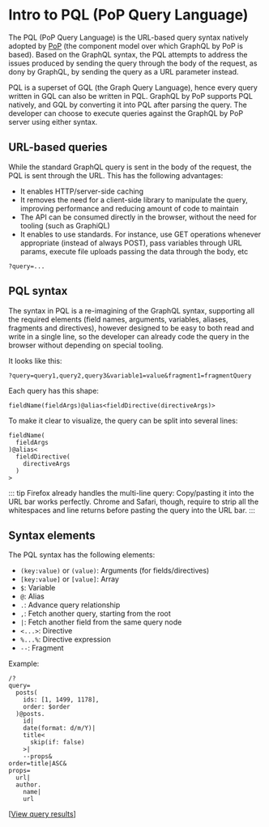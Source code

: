 # Intro to PQL (PoP Query Language)

The PQL (PoP Query Language) is the URL-based query syntax natively adopted by [PoP](https://github.com/leoloso/PoP) (the component model over which GraphQL by PoP is based). Based on the GraphQL syntax, the PQL attempts to address the issues produced by sending the query through the body of the request, as dony by GraphQL, by sending the query as a URL parameter instead.

PQL is a superset of GQL (the Graph Query Language), hence every query written in GQL can also be written in PQL. GraphQL by PoP supports PQL natively, and GQL by converting it into PQL after parsing the query. The developer can choose to execute queries against the GraphQL by PoP server using either syntax.

## URL-based queries

While the standard GraphQL query is sent in the body of the request, the PQL is sent through the URL. This has the following advantages:

- It enables HTTP/server-side caching
- It removes the need for a client-side library to manipulate the query, improving performance and reducing amount of code to maintain
- The API can be consumed directly in the browser, without the need for tooling (such as GraphiQL)
- It enables to use standards. For instance, use GET operations whenever appropriate (instead of always POST), pass variables through URL params, execute file uploads passing the data through the body, etc

```less
?query=...
```

## PQL syntax

The syntax in PQL is a re-imagining of the GraphQL syntax, supporting all the required elements (field names, arguments, variables, aliases, fragments and directives), however designed to be easy to both read and write in a single line, so the developer can already code the query in the browser without depending on special tooling.

It looks like this:

```less
?query=query1,query2,query3&variable1=value&fragment1=fragmentQuery
```

Each query has this shape:

```less
fieldName(fieldArgs)@alias<fieldDirective(directiveArgs)>
```

To make it clear to visualize, the query can be split into several lines:

```less
fieldName(
  fieldArgs
)@alias<
  fieldDirective(
    directiveArgs
  )
>
```

::: tip
Firefox already handles the multi-line query: Copy/pasting it into the URL bar works perfectly. Chrome and Safari, though, require to strip all the whitespaces and line returns before pasting the query into the URL bar.
:::

## Syntax elements

The PQL syntax has the following elements:

- `(key:value)` or `(value)`: Arguments (for fields/directives)
- `[key:value]` or `[value]`: Array
- `$`: Variable
- `@`: Alias
- `.`: Advance query relationship
- `,`: Fetch another query, starting from the root
- `|`: Fetch another field from the same query node
- `<...>`: Directive
- `%...%`: Directive expression
- `--`: Fragment

Example:

```less
/?
query=
  posts(
    ids: [1, 1499, 1178],
    order: $order
  )@posts.
    id|
    date(format: d/m/Y)|
    title<
      skip(if: false)
    >|
    --props&
order=title|ASC&
props=
  url|
  author.
    name|
    url
```

[<a href="https://newapi.getpop.org/api/graphql/?order=title%7CASC&amp;props=url%7Cauthor.name%7Curl&amp;query=posts(ids:%5B1,1499,1178%5D,order:%24order)@posts.id%7Cdate(format:d/m/Y)%7Ctitle<skip(if:false)>%7C--props">View query results</a>]
